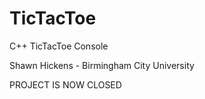 # TicTacToe
C++ TicTacToe Console

Shawn Hickens - Birmingham City University

PROJECT IS NOW CLOSED

